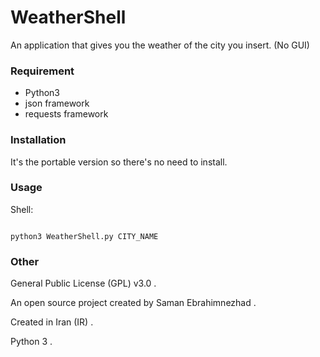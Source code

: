                                                              
# WeatherShell
An application that gives you the weather of the city you insert. (No GUI)

### Requirement

* Python3
* json framework
* requests framework

### Installation

It's the portable version so there's no need to install.

### Usage

Shell:

```shell

python3 WeatherShell.py CITY_NAME

```
### Other

General Public License (GPL) v3.0 .

An open source project created by Saman Ebrahimnezhad .

Created in Iran (IR) .

Python 3 .
